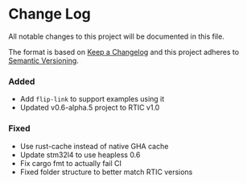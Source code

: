 # Change Log

All notable changes to this project will be documented in this file.

The format is based on [Keep a Changelog](http://keepachangelog.com/)
and this project adheres to [Semantic Versioning](http://semver.org/).

### Added

- Add `flip-link` to support examples using it
- Updated v0.6-alpha.5 project to RTIC v1.0

### Fixed

- Use rust-cache instead of native GHA cache
- Update stm32l4 to use heapless 0.6
- Fix cargo fmt to actually fail CI
- Fixed folder structure to better match RTIC versions
